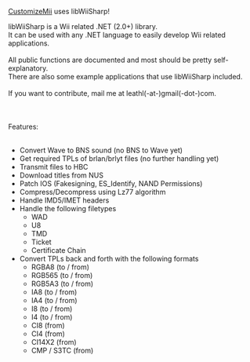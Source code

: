 [CustomizeMii](http://customizemii.googlecode.com) uses libWiiSharp!

libWiiSharp is a Wii related .NET (2.0+) library.<br>
It can be used with any .NET language to easily develop Wii related applications.<br>
<br>
All public functions are documented and most should be pretty self-explanatory.<br>
There are also some example applications that use libWiiSharp included.<br>
<br>
If you want to contribute, mail me at leathl(-at-)gmail(-dot-)com.<br>
<br>
<br>
<br>
Features:<br>
<br>
<ul><li>Convert Wave to BNS sound (no BNS to Wave yet)<br>
</li><li>Get required TPLs of brlan/brlyt files (no further handling yet)<br>
</li><li>Transmit files to HBC<br>
</li><li>Download titles from NUS<br>
</li><li>Patch IOS (Fakesigning, ES_Identify, NAND Permissions)<br>
</li><li>Compress/Decompress using Lz77 algorithm<br>
</li><li>Handle IMD5/IMET headers<br>
</li><li>Handle the following filetypes<br>
<ul><li>WAD<br>
</li><li>U8<br>
</li><li>TMD<br>
</li><li>Ticket<br>
</li><li>Certificate Chain<br>
</li></ul></li><li>Convert TPLs back and forth with the following formats<br>
<ul><li>RGBA8 (to / from)<br>
</li><li>RGB565 (to / from)<br>
</li><li>RGB5A3 (to / from)<br>
</li><li>IA8 (to / from)<br>
</li><li>IA4 (to / from)<br>
</li><li>I8 (to / from)<br>
</li><li>I4 (to / from)<br>
</li><li>CI8 (from)<br>
</li><li>CI4 (from)<br>
</li><li>CI14X2 (from)<br>
</li><li>CMP / S3TC (from)